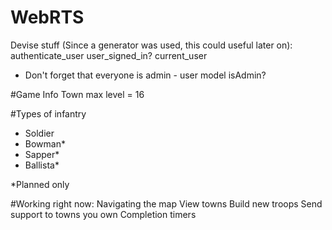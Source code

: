 # WebRTS
Devise stuff (Since a generator was used, this could  useful later on):
authenticate_user
user_signed_in?
current_user


* Don't forget that everyone is admin - user model isAdmin?

#Game Info
Town max level = 16

#Types of infantry
* Soldier
* Bowman*
* Sapper*
* Ballista*

*Planned only

#Working right now:
Navigating the map
View towns
Build new troops
Send support to towns you own
Completion timers